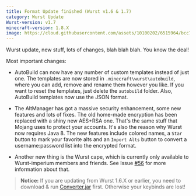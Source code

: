 ```yaml
---
title: Format Update finished (Wurst v1.6 & 1.7)
category: Wurst Update
Wurst-version: v1.7
minecraft-version: 1.8.X
image: https://cloud.githubusercontent.com/assets/10100202/6515964/bcc7dc52-c38e-11e4-904c-49c509d6c1b0.jpg
---
```

Wurst update, new stuff, lots of changes, blah blah blah. You know the deal!
<!--read more-->

Most important changes:

- AutoBuild can now have any number of custom templates instead of just one. The templates are now stored in `.minecraft\wurst\autobuild`, where you can add, remove and rename them however you like. If you want to reset the templates, just delete the `autobuild` folder. Also, AutoBuild templates now use the JSON format.

- The AltManager has got a massive security enhancement, some new features and lots of fixes. The old home-made encryption has been replaced with a shiny new AES+RSA one. That's the same stuff that Mojang uses to protect your accounts. It's also the reason why Wurst now requires Java 8. The new features include colored names, a `Star` button to mark your favorite alts and an `Import Alts` button to convert a username:password list into the encrypted format.

- Another new thing is the Wurst cape, which is currently only available to Wurst-imperium members and friends. See Issue [#56](https://github.com/Wurst-Imperium/Wurst-Client/issues/56) for more information about that.

>**Notice:** If you are updating from Wurst 1.6.X or earlier, you need to download & run [Converter.jar](https://github.com/Wurst-Imperium/Wurst-Client/releases/download/v1.7/Converter.jar) first. Otherwise your keybinds are lost!
